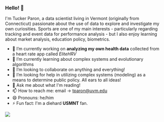 ### Hello! 👋

I'm Tucker Paron, a data scientist living in Vermont (originally from Connecticut) passionate about the use of data to explore and investigate my own curiosities. Sports are one of my main interests - particularly regarding tracking and event data for performance analysis - but I also enjoy learning about market analysis, education policy, biometrics.

- 🔭 I’m currently working on **analyzing my own health data** collected from a heart rate app called *EliteHRV*
- 🌱 I’m currently learning about complex systems and evolutionary algorithms
- 👯 I’m looking to collaborate on anything and everything!
- 🤔 I’m looking for help in utilizing complex systems (modeling) as a means to determine public policy. All ears to all ideas!
- 💬 Ask me about what I'm reading!
- 📫 How to reach me: email → tparon@uvm.edu
- 😄 Pronouns: he/him
- ⚡ Fun fact: I'm a diehard **USMNT** fan.

<img src="https://github-readme-stats.vercel.app/api?username=tuckerparon&&show_icons=true&title_color=ffffff&icon_color=bb2acf&text_color=daf7dc&bg_color=151515">
